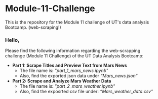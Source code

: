 # Module-11-Challenge
This is the repository for the Module 11 challenge of UT's data analysis Bootcamp. (web-scraping!)

### Hello,

Please find the following information regarding the web-scrapping challenge (Module 11 Challenge) of the UT Data Analysis Bootcamp:
- **Part 1: Scrape Titles and Preview Text from Mars News**
  - The file name is: _"part_1_mars_news.ipynb"_
  - Also, find the exported json data under _“Mars_news.json”_
- **Part 2: Scrape and Analyze Mars Weather Data**
  - The file name is: _"part_2_mars_weather.ipynb"_ 
  - Also, find the exposrted csv file under: _“Mars_weather_data.csv”_
